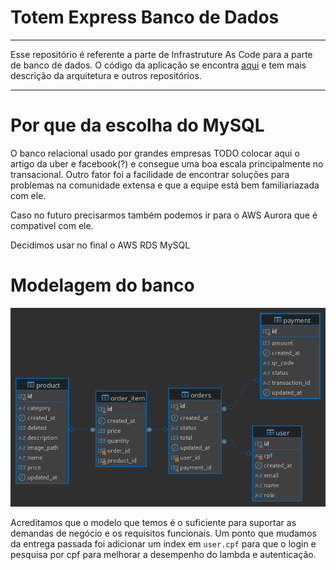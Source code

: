 # Totem Express Banco de Dados

---

Esse repositório é referente a parte de Infrastruture As Code para a parte de banco de dados. 
O código da aplicação se encontra [aqui](https://github.com/geggr/software-architecture-fiap) e tem mais descrição da arquitetura e outros repositórios.

---

# Por que da escolha do MySQL

O banco relacional usado por grandes empresas TODO colocar aqui o artigo da uber e facebook(?) e consegue uma boa escala principalmente no transacional. 
Outro fator foi a facilidade de encontrar soluções para problemas na comunidade extensa e que a equipe está bem familiariazada com ele.

Caso no futuro precisarmos também podemos ir para o AWS Aurora que é compativel com ele.  

Decidimos usar no final o AWS RDS MySQL

# Modelagem do banco
![db-diagram.png](doc-assets/db-diagram.png)

Acreditamos que o modelo que temos é o suficiente para suportar as demandas de negócio e os requisitos funcionais.
Um ponto que mudamos da entrega passada foi adicionar um index em `user.cpf` para que o login e pesquisa por cpf para melhorar a desempenho do lambda e autenticação.  